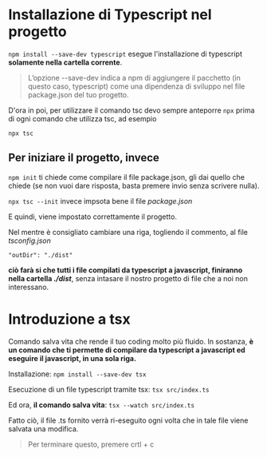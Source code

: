 # Installazione di Typescript nel progetto

`npm install --save-dev typescript` esegue l'installazione di typescript **solamente nella cartella corrente**.

> L’opzione --save-dev indica a npm di aggiungere il pacchetto (in questo caso, typescript) come una dipendenza di sviluppo nel file package.json del tuo progetto.

D'ora in poi, per utilizzare il comando tsc devo sempre anteporre `npx` prima di ogni comando che utilizza tsc, ad esempio

`npx tsc`

## Per iniziare il progetto, invece

`npm init` ti chiede come compilare il file package.json, gli dai quello che chiede (se non vuoi dare risposta, basta premere invio senza scrivere nulla).

`npx tsc --init` invece impsota bene il file *package.json*

E quindi, viene impostato correttamente il progetto.

Nel mentre è consigliato cambiare una riga, togliendo il commento, al file *tsconfig.json*

`"outDir": "./dist"`

**ciò farà si che tutti i file compilati da typescript a javascript, finiranno nella cartella *./dist***, senza intasare il nostro progetto di file che a noi non interessano.

# Introduzione a tsx

Comando salva vita che rende il tuo coding molto più fluido. In sostanza, **è un comando che ti permette di compilare da typescript a javascript ed eseguire il javascript, in una sola riga.**

Installazione: `npm install --save-dev tsx`

Esecuzione di un file typescript tramite tsx: `tsx src/index.ts`

Ed ora, **il comando salva vita**: `tsx --watch src/index.ts`

Fatto ciò, il file .ts fornito verrà ri-eseguito ogni volta che in tale file viene salvata una modifica.

> Per terminare questo, premere crtl + c
